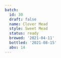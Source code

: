 ```yaml
---
batch:
  id: 30
  draft: false
  name: Clover Mead
  style: Sweet Mead
  status: ready
  brewed: '2021-04-11'
  bottled: '2021-08-15'
  abv: 14
---
```

